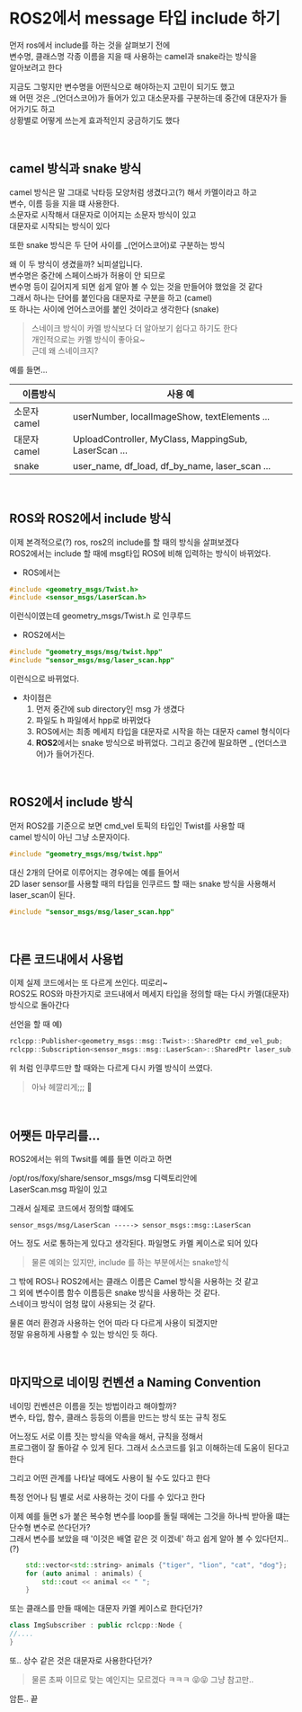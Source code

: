 # ROS2에서 message 타입 include 하기
먼저 ros에서 include를 하는 것을 살펴보기 전에  
변수명, 클래스명 각종 이름을 지을 때 사용하는 camel과 snake라는 방식을  
알아보려고 한다  

지금도 그렇지만 변수명을 어떤식으로 해야하는지 고민이 되기도 했고   
왜 어떤 것은 _(언더스코어)가 들어가 있고 대소문자를 구분하는데 중간에 대문자가 들어가기도 하고  
상황별로 어떻게 쓰는게 효과적인지 궁금하기도 했다  

<br/>

## camel 방식과 snake 방식
camel 방식은 말 그대로 낙타등 모양처럼 생겼다고(?) 해서 카멜이라고 하고  
변수, 이름 등을 지을 떄 사용한다.   
소문자로 시작해서 대문자로 이어지는 소문자 방식이 있고   
대문자로 시작되는 방식이 있다  

또한 snake 방식은 두 단어 사이를 _(언어스코어)로 구분하는 방식  

왜 이 두 방식이 생겼을까? 뇌피셜입니다.  
변수명은 중간에 스페이스바가 허용이 안 되므로  
변수명 등이 길어지게 되면 쉽게 알아 볼 수 있는 것을 만들어야 했었을 것 같다  
그래서 하나는 단어를 붙인다음 대문자로 구분을 하고 (camel)  
또 하나는 사이에 언어스코어를 붙인 것이라고 생각한다 (snake)  

> 스네이크 방식이 카멜 방식보다 더 알아보기 쉽다고 하기도 한다   
개인적으로는 카멜 방식이 좋아요~   
근데 왜 스네이크지?

예를 들면...   

| 이름방식 | 사용 예 | 
| --- | --- |
| 소문자 camel | userNumber, localImageShow, textElements ... | 
| 대문자 camel | UploadController, MyClass, MappingSub, LaserScan ... | 
| snake |  user_name, df_load, df_by_name, laser_scan ... |

<br/>

## ROS와 ROS2에서 include 방식
이제 본격적으로(?) ros, ros2의 include를 할 때의 방식을 살펴보겠다  
ROS2에서는 include 할 때에 msg타입 ROS에 비해 입력하는 방식이 바뀌었다.

- ROS에서는   
```cpp
#include <geometry_msgs/Twist.h>
#include <sensor_msgs/LaserScan.h>
```
이런식이였는데 geometry_msgs/Twist.h 로 인쿠루드

- ROS2에서는  
```cpp
#include "geometry_msgs/msg/twist.hpp"
#include "sensor_msgs/msg/laser_scan.hpp"
```
이런식으로 바뀌었다.  

- 차이점은   
    1. 먼저 중간에 sub directory인 msg 가 생겼다  
    2. 파일도 h 파일에서 hpp로 바뀌었다  
    2. ROS에서는 최종 메세지 타입을 대문자로 시작을 하는 대문자 camel 형식이다  
    3. **ROS2**에서는 snake 방식으로 바뀌었다. 그리고 중간에 필요하면 _ (언더스코어)가 들어가진다.  

<br/>

## ROS2에서 include 방식
먼저 ROS2를 기준으로 보면 cmd_vel 토픽의 타입인 Twist를 사용할 때  
camel 방식이 아닌 그냥 소문자이다.
```cpp
#include "geometry_msgs/msg/twist.hpp"
```

대신 2개의 단어로 이루어지는 경우에는 예를 들어서  
2D laser sensor를 사용할 때의 타입을 인쿠르드 할 때는 snake 방식을 사용해서  
laser_scan이 된다.  
```cpp
#include "sensor_msgs/msg/laser_scan.hpp"
```

<br/>

## 다른 코드내에서 사용법
이제 실제 코드에서는 또 다르게 쓰인다. 띠로리~  
ROS2도 ROS와 마찬가지로 코드내에서 메세지 타입을 정의할 때는 다시 카멜(대문자) 방식으로 돌아간다  

선언을 할 때  예)
```cpp
rclcpp::Publisher<geometry_msgs::msg::Twist>::SharedPtr cmd_vel_pub;
rclcpp::Subscription<sensor_msgs::msg::LaserScan>::SharedPtr laser_sub;
```

위 처럼 인쿠루드만 할 때와는 다르게 다시 카멜 방식이 쓰였다. 

> 아놔 헤깔리게;;; 😤 

<br/>

## 어쨋든 마무리를...   
ROS2에서는 위의 Twsit를 예를 들면 이라고 하면 

/opt/ros/foxy/share/sensor_msgs/msg 디렉토리안에   
LaserScan.msg 파일이 있고

그래서 실제로 코드에서 정의할 떄에도 
```
sensor_msgs/msg/LaserScan -----> sensor_msgs::msg::LaserScan
```

어느 정도 서로 통하는게 있다고 생각된다. 파일명도 카멜 케이스로 되어 있다  

> 물론 예외는 있지만, include 를 하는 부분에서는 snake방식

그 밖에 ROS나 ROS2에서는 클래스 이름은 Camel 방식을 사용하는 것 같고  
그 외에 변수이름 함수 이름등은 snake 방식을 사용하는 것 같다.   
스네이크 방식이 엄청 많이 사용되는 것 같다.   

물론 여러 환경과 사용하는 언어 따라 다 다르게 사용이 되겠지만  
정말 유용하게 사용할 수 있는 방식인 듯 하다.

<br/>

## 마지막으로 네이밍 컨벤션 a Naming Convention
네이밍 컨벤션은 이름을 짓는 방법이라고 해야할까?  
변수, 타입, 함수, 클래스 등등의 이름을 만드는 방식 또는 규칙 정도  

어느정도 서로 이름 짓는 방식을 약속을 해서, 규칙을 정해서  
프로그램이 잘 돌아갈 수 있게 된다. 그래서 소스코드를 읽고 이해하는데 도움이 된다고 한다

그리고 어떤 관계를 나타날 때에도 사용이 될 수도 있다고 한다  

특정 언어나 팀 별로 서로 사용하는 것이 다를 수 있다고 한다  

이제 예를 들면 s가 붙은 복수형 변수를 loop를 돌릴 때에는 그것을 하나씩 받아올 떄는  
단수형 변수로 쓴다던가?  
그래서 변수를 보았을 때 '이것은 배열 같은 것 이겠네' 하고 쉽게 알아 볼 수 있다던지..(?)

```cpp
    std::vector<std::string> animals {"tiger", "lion", "cat", "dog"};
    for (auto animal : animals) {
        std::cout << animal << " ";
    }
```

또는 클래스를 만들 때에는 대문자 카멜 케이스로 한다던가?  
```cpp
class ImgSubscriber : public rclcpp::Node {
//....
}
```

또.. 상수 같은 것은 대문자로 사용한다던가?  

> 물론 초짜 이므로 맞는 예인지는 모르겠다 ㅋㅋㅋ 😝😝 그냥 참고만..


암튼.. 끝
